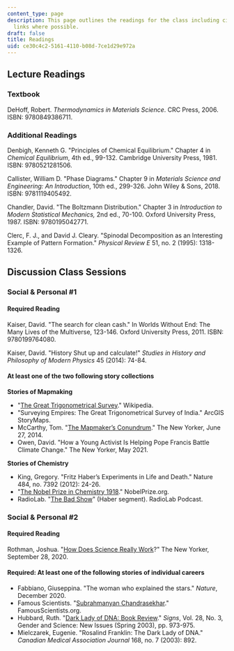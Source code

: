 ```yaml
---
content_type: page
description: This page outlines the readings for the class including citations and
  links where possible.
draft: false
title: Readings
uid: ce30c4c2-5161-4110-b08d-7ce1d29e972a
---
```

## Lecture Readings

### Textbook

DeHoff, Robert. *Thermodynamics in Materials Science*. CRC Press, 2006. ISBN: 9780849386711.

### Additional Readings

Denbigh, Kenneth G. "Principles of Chemical Equilibrium." Chapter 4 in *Chemical Equilibrium*, 4th ed., 99-132. Cambridge University Press, 1981. ISBN: 9780521281506.

Callister, William D. "Phase Diagrams." Chapter 9 in *Materials Science and Engineering: An Introduction*, 10th ed., 299-326. John Wiley & Sons, 2018. ISBN: 9781119405492.

Chandler, David. "The Boltzmann Distribution." Chapter 3 in *Introduction to Modern Statistical Mechanics,* 2nd ed., 70-100. Oxford University Press, 1987. ISBN: 9780195042771.

Clerc, F. J., and David J. Cleary. "Spinodal Decomposition as an Interesting Example of Pattern Formation." *Physical Review E* 51, no. 2 (1995): 1318-1326.

## Discussion Class Sessions

### Social & Personal #1

#### Required Reading

Kaiser, David. "The search for clean cash." In Worlds Without End: The Many Lives of the Multiverse, 123-146. Oxford University Press, 2011. ISBN: 9780199764080.

Kaiser, David. "History Shut up and calculate!" *Studies in History and Philosophy of Modern Physics* 45 (2014): 74-84.

#### At least one of the two following story collections

**Stories of Mapmaking**

- "[The Great Trigonometrical Survey](https://en.wikipedia.org/w/index.php?title=Great_Trigonometrical_Survey&oldid=1014665563)." Wikipedia.
- "Surveying Empires: The Great Trigonometrical Survey of India." ArcGIS StoryMaps. 
- McCarthy, Tom. "[The Mapmaker’s Conundrum](https://www.newyorker.com/books/page-turner/the-mapmakers-conundrum)." The New Yorker, June 27, 2014.
- Owen, David. "How a Young Activist Is Helping Pope Francis Battle Climate Change." The New Yorker, May 2021. 

**Stories of Chemistry**

- King, Gregory. "Fritz Haber’s Experiments in Life and Death." Nature 484, no. 7392 (2012): 24-26. 
- "[The Nobel Prize in Chemistry 1918](https://www.nobelprize.org/prizes/chemistry/1918/summary/)." NobelPrize.org.
- RadioLab. "[The Bad Show](https://radiolab.org/podcast/bad-show)" (Haber segment). RadioLab Podcast.

### Social & Personal #2

#### Required Reading

Rothman, Joshua. "[How Does Science Really Work](https://www.newyorker.com/magazine/2020/10/05/how-does-science-really-work)?" The New Yorker, September 28, 2020. 

#### Required: At least one of the following stories of individual careers

- Fabbiano, Giuseppina. "The woman who explained the stars." *Nature*, December 2020. 
- Famous Scientists. "[Subrahmanyan Chandrasekhar](https://www.famousscientists.org/subrahmanyan-chandrasekhar/)." FamousScientists.org. 
- Hubbard, Ruth. "[Dark Lady of DNA: Book Review](https://www.jstor.org/stable/10.1086/345333)." *Signs*, Vol. 28, No. 3, Gender and Science: New Issues (Spring 2003), pp. 973-975.
- Mielczarek, Eugenie. "Rosalind Franklin: The Dark Lady of DNA." *Canadian Medical Association Journal* 168, no. 7 (2003): 892.